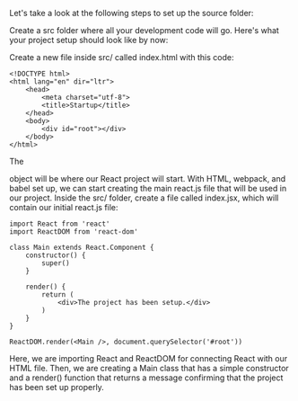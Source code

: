 
Let's take a look at the following steps to set up the source folder:

Create a src folder where all your development code will go. Here's what your project setup should look like by now:

Create a new file inside src/ called index.html with this code:

```
<!DOCTYPE html>
<html lang="en" dir="ltr">
    <head>
        <meta charset="utf-8">
        <title>Startup</title>
    </head>
    <body>
        <div id="root"></div>
    </body>
</html>
```

The <div id="root"> object will be where our React project will start. With HTML, webpack, and babel set up, we can start creating the main react.js file that will be used in our project. Inside the src/ folder, create a file called index.jsx, which will contain our initial react.js file:

```
import React from 'react'
import ReactDOM from 'react-dom'

class Main extends React.Component {
    constructor() {
        super()
    }

    render() {
        return (
            <div>The project has been setup.</div>
        )
    }
}

ReactDOM.render(<Main />, document.querySelector('#root'))
```

Here, we are importing React and ReactDOM for connecting React with our HTML file. Then, we are creating a Main class that has a simple constructor and a render() function that returns a message confirming that the project has been set up properly.

